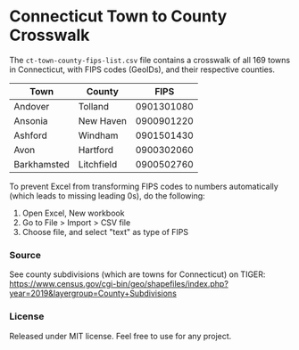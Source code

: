 # Connecticut Town to County Crosswalk

The `ct-town-county-fips-list.csv` file contains a crosswalk of all 169 towns in Connecticut,
with FIPS codes (GeoIDs), and their respective counties.

|Town|County|FIPS
|--|--|--|
|Andover|Tolland|0901301080|
|Ansonia|New Haven|0900901220|
|Ashford|Windham|0901501430|
|Avon|Hartford|0900302060|
|Barkhamsted|Litchfield|0900502760|

To prevent Excel from transforming FIPS codes to numbers automatically (which leads to missing leading 0s), do the following:

1. Open Excel, New workbook
1. Go to File > Import > CSV file
1. Choose file, and select "text" as type of FIPS

### Source
See county subdivisions (which are towns for Connecticut) on TIGER: https://www.census.gov/cgi-bin/geo/shapefiles/index.php?year=2019&layergroup=County+Subdivisions

### License
Released under MIT license. Feel free to use for any project.